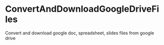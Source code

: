 # ConvertAndDownloadGoogleDriveFiles
Convert and download google doc, spreadsheet, slides files from google drive

